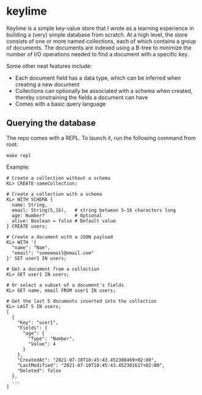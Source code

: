 # keylime

Keylime is a simple key-value store that I wrote as a learning experience in building a (very) simple database from scratch.
At a high level, the store consists of one or more named collections, each of which contains a group of documents. The documents
are indexed using a B-tree to minimize the number of I/O operations needed to find a document with a specific key.

Some other neat features include:

* Each document field has a data type, which can be inferred when creating a new document
* Collections can optionally be associated with a schema when created, thereby constraining the fields a document can have
* Comes with a basic query language

## Querying the database

The repo comes with a REPL. To launch it, run the following command from root:

```
make repl
```

Example:

```
# Create a collection without a schema
KL> CREATE someCollection;

# Create a collection with a schema
KL> WITH SCHEMA {
  name: String,       
  email: String(5,16),   # string between 5-16 characters long
  age: Number?           # Optional
  alive: Boolean = false # Default value
} CREATE users;

# Create a document with a JSON payload
KL> WITH '{
  "name": "Nam",
  "email": "someemail@email.com"
}' SET user1 IN users;

# Get a document from a collection
KL> GET user1 IN users;

# Or select a subset of a document's fields
KL> GET name, email FROM user1 IN users;

# Get the last 5 documents inserted into the collection
KL> LAST 5 IN users;
[
  {
    "Key": "user1",
    "Fields": {
      "age": {
        "Type": "Number",
        "Value": 4
      }
    },
    "CreatedAt": "2021-07-10T18:45:43.452380469+02:00",
    "LastModified": "2021-07-10T18:45:43.452381617+02:00",
    "Deleted": false
  },
  ...
]
```
